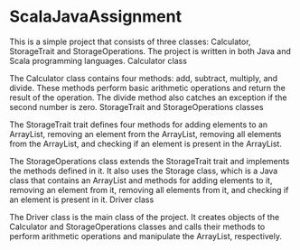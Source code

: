 # ScalaJavaAssignment

This is a simple project that consists of three classes: Calculator, StorageTrait and StorageOperations. The project is written in both Java and Scala programming languages.
Calculator class

The Calculator class contains four methods: add, subtract, multiply, and divide. These methods perform basic arithmetic operations and return the result of the operation. The divide method also catches an exception if the second number is zero.
StorageTrait and StorageOperations classes

The StorageTrait trait defines four methods for adding elements to an ArrayList, removing an element from the ArrayList, removing all elements from the ArrayList, and checking if an element is present in the ArrayList.

The StorageOperations class extends the StorageTrait trait and implements the methods defined in it. It also uses the Storage class, which is a Java class that contains an ArrayList and methods for adding elements to it, removing an element from it, removing all elements from it, and checking if an element is present in it.
Driver class

The Driver class is the main class of the project. It creates objects of the Calculator and StorageOperations classes and calls their methods to perform arithmetic operations and manipulate the ArrayList, respectively.
